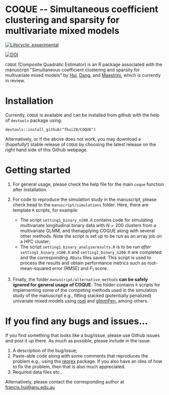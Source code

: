 # COQUE -- Simultaneous coefficient clustering and sparsity for multivariate mixed models

<!-- badges: start -->

[![Lifecycle: experimental](https://img.shields.io/badge/lifecycle-experimental-orange.svg)](https://www.tidyverse.org/lifecycle/#experimental)

[![DOI](https://zenodo.org/badge/667732583.svg)](https://zenodo.org/doi/10.5281/zenodo.8174027)

<!-- badges: end -->

`COQUE` (Composite Quadratic Estimator) is an R package associated with the manuscript "Simultaneous coefficient clustering and sparsity for multivariate mixed models" by [Hui](https://francishui.netlify.app/), [Dang](https://sites.google.com/view/khuedungdang/home?authuser=0), and [Maestrini](https://sites.google.com/view/lucamaestrini), which is currently in review.

# Installation

Currently, `COQUE` is available and can be installed from github with the help of `devtools` package using:

```         
devtools::install_github("fhui28/COQUE")
```

Alternatively, or if the above does not work, you may download a (hopefully!) stable release of `COQUE` by choosing the latest release on the right hand side of this Github webpage.

# Getting started

1.  For general usage, please check the help file for the main `coque` function after installation.

2.  For code to reproduce the simulation study in the manuscript, please check head to the `manuscript/simulations` folder. Here, there are template `R` scripts, for example:

    -   The script `setting1_binary_n200.R` contains code for simulating multivariate longitudinal binary data with $N = 200$ clusters from a multivariate GLMM, and thenapplying COQUE along with several other methods. Note the script is set up to be run as an array job on a HPC cluster;
    -   The script `setting1_binary_analyzeresults.R` is to be run *after* `setting1_binary_n100.R` and `setting1_binary_n200.R` are completed and the corresponding .`RData` files saved. This script is used to process the results and obtain performance metrics such as root-mean-squared error (RMSE) and $F_1$ score.

3.  Finally, the folder `manuscript/alternative_methods` **can be safely ignored for general usage of COQUE.** The folder contains `R` scripts for implementing some of the competing methods used in the simulation study of the manuscript e.g., fitting stacked (potentially penalized) univariate mixed models using [rpql](https://cran.r-project.org/web/packages/rpql/index.html) and [glmmPen](https://cran.r-project.org/web/packages/glmmPen/index.html), among others.

# If you find any bugs and issues...

If you find something that looks like a bug/issue, please use Github issues and post it up there. As much as possible, please include in the issue:

1.  A description of the bug/issue;
2.  Paste-able code along with some comments that reproduces the problem e.g., using the [reprex](https://cran.r-project.org/web/packages/reprex/index.html) package. If you also have an idea of how to fix the problem, then that is also much appreciated.
3.  Required data files etc...

Alternatively, please contact the corresponding author at [francis.hui\@anu.edu.au](mailto:francis.hui@anu.edu.au)
